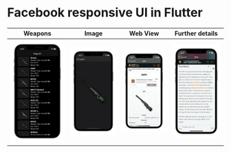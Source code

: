 # Facebook responsive UI in Flutter


| Weapons | Image | Web View | Further details | 
| --- | --- | --- | --- | 
| ![](https://github.com/jervygu/app-pubg101/blob/master/screenshots/Simulator%20Screen%20Shot%20-%20iPhone%2012%20-%20a.png) | ![](https://github.com/jervygu/app-pubg101/blob/master/screenshots/Simulator%20Screen%20Shot%20-%20iPhone%2012%20-%20b.png) | ![](https://github.com/jervygu/app-pubg101/blob/master/screenshots/Simulator%20Screen%20Shot%20-%20iPhone%2012%20-%20c.png) | ![](https://github.com/jervygu/app-pubg101/blob/master/screenshots/Simulator%20Screen%20Shot%20-%20iPhone%2012%20-%20d.png) |

